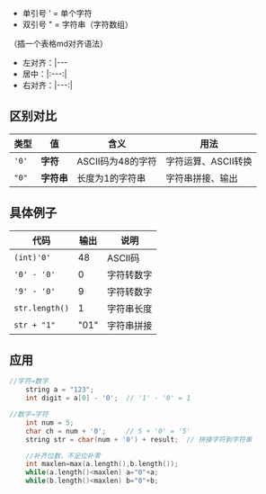 - 单引号 ' = 单个字符
- 双引号 " = 字符串（字符数组）

（插一个表格md对齐语法）
  - 左对齐：|---
  - 居中：|:---:|
  - 右对齐：|---:|

## 区别对比

| 类型  | 值         | 含义              | 用法                |
| ----- | ---------- | ----------------- | ------------------- |
| `'0'` | **字符**   | ASCII码为48的字符 | 字符运算、ASCII转换 |
| `"0"` | **字符串** | 长度为1的字符串   | 字符串拼接、输出    |

## 具体例子

| 代码           | 输出 | 说明       |
| -------------- | ---- | ---------- |
| `(int)'0'`     | 48   | ASCII码    |
| `'0' - '0'`    | 0    | 字符转数字 |
| `'9' - '0'`    | 9    | 字符转数字 |
| `str.length()` | 1    | 字符串长度 |
| `str + "1"`    | "01" | 字符串拼接 |

## 应用

``` cpp 
//字符→数字
    string a = "123";
    int digit = a[0] - '0';  // '1' - '0' = 1

//数字→字符
    int num = 5;
    char ch = num + '0';     // 5 + '0' = '5'
    string str = char(num + '0') + result;  // 拼接字符到字符串

    //补齐位数，不足位补零
    int maxlen=max(a.length(),b.length());
    while(a.length()<maxlen) a="0"+a;
    while(b.length()<maxlen) b="0"+b;

```
